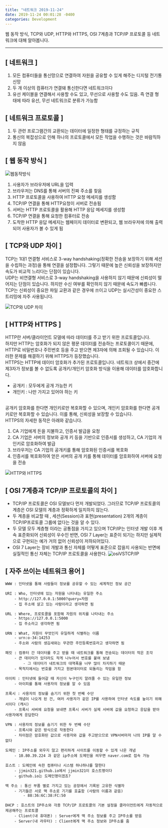 ```yaml
---
title: "네트워크 2019-11-24"
date: 2019-11-24 00:01:28 -0400
categories: Development
---
```


웹 동작 방식, TCP와 UDP, HTTP와 HTTPS, OSI 7계층과 TCP/IP 프로토콜 등 네트워크에 대해 알아봅니다.
<hr>

## [ 네트워크 ]
1. 모든 컴퓨터들을 통신망으로 연결하여 자원을 공유할 수 있게 해주는 디지털 전기통신망
2. 두 개 이상의 컴퓨터가 연결돼 통신한다면 네트워크이다
3. 유선 케이블을 연결해서 사용할 수도 있고, 무선으로 사용할 수도 있음. 즉 연결 형태에 따라 유선, 무선 네트워크로 분류가 가능함

## [ 네트워크 프로토콜 ]
1. 두 관련 프로그램간의 교환되는 데이터에 일정한 형태를 규정하는 규칙
2. 통신의 복잡성으로 인해 하나의 프로토콜에서 모든 작업을 수행하는 것은 바람직하지 않음

## [ 웹 동작 방식 ]
![웹동작방식](https://user-images.githubusercontent.com/52072077/112716277-b6024d00-8f28-11eb-86b3-c0650caa9e83.png)

1. 사용자가 브라우저에 URL을 입력
2. 브라우저는 DNS를 통해 서버의 진짜 주소를 찾음
3. HTTP 프로토콜을 사용하여 HTTP 요청 메세지를 생성함
4. TCP/IP 연결을 통해 HTTP요청이 서버로 전송됨
5. 서버는 HTTP 프로토콜을 활용해 HTTP 응답 메세지를 생성함
6. TCP/IP 연결을 통해 요청한 컴퓨터로 전송
7. 도착한 HTTP 응답 메세지는 웹페이지 데이터로 변환되고, 웹 브라우저에 의해 출력되어 사용자가 볼 수 있게 됨

## [ TCP와 UDP 차이 ]
TCP는 1대1 연결형 서비스로 3-way handshaking(정확한 전송을 보장하기 위해 세션을 수립하는 과정)을 통해 연결을 설정합니다. 그렇기 때문에 높은 신뢰성을 보장하지만 속도가 비교적 느리다는 단점이 있습니다. 
<br>
UDP는 비연결형 서비스로 3-way handshaking을 사용하지 않기 때문에 신뢰성이 떨어지는 단점이 있습니다. 하지만 수신 여부를 확인하지 않기 때문에 속도가 빠릅니다. TCP는 신뢰성이 중요한 파일 교환과 같은 경우에 쓰이고 UDP는 실시간성이 중요한 스트리밍에 자주 사용됩니다.

![TCP와 UDP 차이](https://user-images.githubusercontent.com/52072077/112716536-5311b580-8f2a-11eb-8d41-3594e2429b47.png)

## [ HTTP와 HTTPS ]
HTTP란 서버/클라이언트 모델에 따라 데이터를 주고 받기 위한 프로토콜입니다.
<br>
하지만 HTTP는 암호화가 되지 않은 평문 데이터를 전송하는 프로토콜이기 때문에, HTTP로 비밀번호나 주민번호 등을 주고 받으면 제3자에 의해 조회될 수 있습니다. 이러한 문제를 해결하기 위해 HTTPS가 등장했습니다.
<br>
HTTPS는 HTTP에 데이터 암호화가 추가된 프로토콜입니다. 네트워크 상에서 중간에 제3자가 정보를 볼 수 없도록 공개키/개인키 암호화 방식을 이용해 데이터를 암호화합니다.

- 공개키 : 모두에게 공개 가능한 키 
- 개인키 : 나만 가지고 있어야 하는 키 

<br>
공개키 암호화를 한다면 개인키로만 복호화할 수 있으며, 개인키 암호화를 한다면 공개키로만 복호화할 수 있습니다. 이를 통해, 신뢰성을 보장할 수 있습니다. 
<br>
HTTPS의 자세한 동작은 아래와 같습니다.

1. CA 기업에게 돈을 지불하고, 인증서 발급을 요청
2. CA 기업은 서버의 정보와 공개 키 등을 기반으로 인증서를 생성하고, CA 기업의 개인키로 암호화하여 발급
3. 브라우저는 CA 기업의 공개키를 통해 암호화된 인증서를 복호화
4. 인증서를 복호화하여 얻은 서버의 공개 키를 통해 데이터를 암호화하여 서버에 요청을 전송

![HTTP와 HTTPS](https://user-images.githubusercontent.com/52072077/112716602-a1bf4f80-8f2a-11eb-90c3-7aff714358ae.png)


## [ OSI 7계층과 TCP/IP 프로토콜의 차이 ]
- TCP/IP 프로토콜은 OSI 모델보다 먼저 개발되었다. 그러므로 TCP/IP 프로토콜의 계층은 OSI 모델의 계층과 정확하게 일치하지 않는다.
- 두 계층을 비교할 때 , 세션(Session)과 표현(presentation) 2개의 계층이 TCP/IP프로토콜 그룹에 없다는 것을 알 수 있다.
- 두 모델 모두 계층형 이라는 공통점을 가지고 있으며 TCP/IP는 인터넷 개발 이후 계속 표준화되어 신뢰성이 우수인 반면, OSI 7 Layer는 표준이 되기는 하지만 실제적으로 구현되는 예가 거의 없어 신뢰성이 저하되어있다.
- OSI 7 Layer는 장비 개발과 통신 자체를 어떻게 표준으로 잡을지 사용되는 반면에 실질적인 통신 자체는 TCP/IP 프로토콜을 사용한다.
![osiVSTCP/IP](https://user-images.githubusercontent.com/52072077/95419112-e4d53880-0973-11eb-9540-e5747ff5c39e.png)

## [ 자주 쓰이는 네트워크 용어 ]
```
WWW : 인터넷을 통해 사람들이 정보를 공유할 수 있는 세계적인 정보 공간

URI : Who, 인터넷에 있는 자원을 나타내는 유일한 주소
    - http://127.0.0.1:5000?query=자원
    - 집 주소에 살고 있는 사람이라고 생각하면 됨

URL : Where, 프로토콜을 포함해 자원의 위치를 나타내는 주소 
    - https://127.0.0.1:5000
    - 집 주소라고 생각하면 됨 

URN : What, 자원이 무엇인지 유일하게 식별하는 이름 
    - urn:o-34:14253
    - 주소와 사람의 생김새와는 무관한 주민등록번호라고 생각하면 됨 

패킷 : 컴퓨터 간 데이터를 주고 받을 때 네트워크를 통해 전송되는 데이터의 작은 조각
    - 큰 데이터가 있더라도 작게 나누어서 번호를 붙여 보냄 
        - 그 데이터가 네트워크의 대역폭을 너무 많이 차지하기 때문
    - 목적지에서는 번호를 가지고 원본데이터로 되돌리는 작업을 함 

아이피 : 인터넷에 들어갈 때 자신이 누구인지 알려줄 수 있는 유일한 정보 
    - 아이피를 통해 사용자의 정보를 알 수 있음 

프록시 : 사용자의 정보를 숨기기 위한 첫 번째 수단
    - 개념이 나오게 된 건, 여러 사용자가 같은 IP를 사용하여 인터넷 속도를 높이기 위해서이다 (캐시)
    - 프록시 서버에 요청을 보내면 프록시 서버가 실제 서버에 값을 요청하고 응답을 받아 사용자에게 응답한다    

VPN : 사용자의 정보를 숨기기 위한 두 번째 수단 
    - 프록시와 같은 방식으로 작동한다
    - 차이점은 암호화된 값으로 사용자와 값을 주고받으므로 VPN서버마저 나의 IP를 알 수 없다

도메인 : IP주소를 외우지 않고 편리하게 사이트를 이동할 수 있게 나온 개념 
    - 10.80.39.224 과 같은 ip주소에 도메인을 씌우면 naver.com로 접속 가능

호스트 : 도메인에 속한 컴퓨터나 시스템 하나하나를 말한다 
    - jjmin321.github.io에서 jjmin321이 호스트명이다
    - github.io는 도메인명이겠죠?

맥 주소 : 통신 부품 별로 가지고 있는 공장에서 기록된 고유한 식별자
    - 기기들은 서로 맥 주소로 기기를 호출함 (사람의 이름과 같음)
        - 88:36:6C:38:FC:50

DHCP : 호스트의 IP주소와 각종 TCP/IP 프로토콜의 기본 설정을 클라이언트에게 자동적으로 제공해주는 프로토콜
    - Client(내 휴대폰) : Server에게 맥 주소 정보를 주고 IP주소를 받음
    - Server(내 라우터) : Client에게 맥 주소 정보와 IP주소를 줌

```
